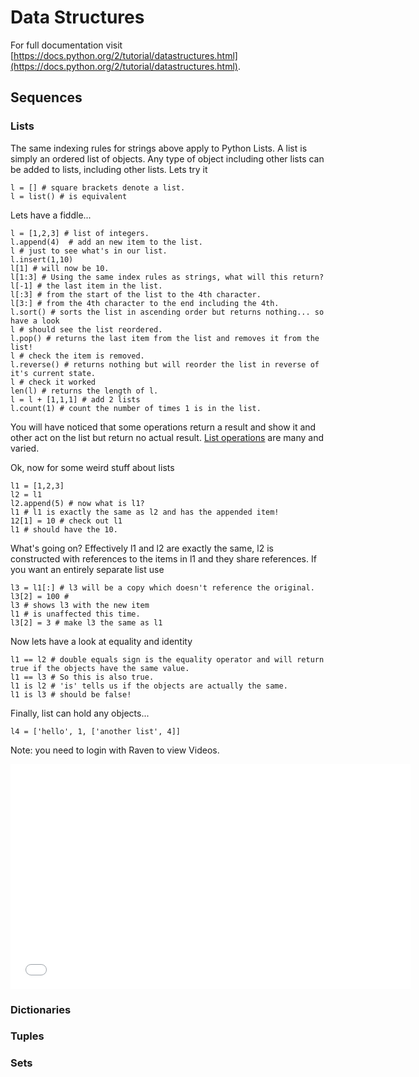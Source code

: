 # Data Structures

For full documentation visit [https://docs.python.org/2/tutorial/datastructures.html](https://docs.python.org/2/tutorial/datastructures.html).

## Sequences

### Lists
The same indexing rules for strings above apply to Python Lists.  A list is simply an ordered list of objects.  Any type of object including other lists can be added to lists, including other lists.  Lets try it


    l = [] # square brackets denote a list.
    l = list() # is equivalent 

  Lets have a fiddle...

    l = [1,2,3] # list of integers.
    l.append(4)  # add an new item to the list.
    l # just to see what's in our list.
    l.insert(1,10) 
    l[1] # will now be 10.
    l[1:3] # Using the same index rules as strings, what will this return?  
    l[-1] # the last item in the list.
    l[:3] # from the start of the list to the 4th character.
    l[3:] # from the 4th character to the end including the 4th.
    l.sort() # sorts the list in ascending order but returns nothing... so have a look
    l # should see the list reordered.
    l.pop() # returns the last item from the list and removes it from the list!
    l # check the item is removed.
    l.reverse() # returns nothing but will reorder the list in reverse of it's current state.
    l # check it worked
    len(l) # returns the length of l.
    l = l + [1,1,1] # add 2 lists
    l.count(1) # count the number of times 1 is in the list.

You will have noticed that some operations return a result and show it and other act on the list but return no actual result.  [List operations](https://docs.python.org/2/tutorial/datastructures.html) are many and varied.

Ok, now for some weird stuff about lists

    l1 = [1,2,3]
    l2 = l1 
    l2.append(5) # now what is l1?
    l1 # l1 is exactly the same as l2 and has the appended item!
    12[1] = 10 # check out l1
    l1 # should have the 10.

What's going on?  Effectively l1 and l2 are exactly the same, l2 is constructed with references to the items in l1 and they share references.  If you want an entirely separate list use

    l3 = l1[:] # l3 will be a copy which doesn't reference the original.
    l3[2] = 100 #
    l3 # shows l3 with the new item
    l1 # is unaffected this time.
    l3[2] = 3 # make l3 the same as l1

Now lets have a look at equality and identity

    l1 == l2 # double equals sign is the equality operator and will return true if the objects have the same value.
    l1 == l3 # So this is also true.
    l1 is l2 # 'is' tells us if the objects are actually the same.
    l1 is l3 # should be false! 

Finally, list can hold any objects...

    l4 = ['hello', 1, ['another list', 4]]


Note: you need to login with Raven to view Videos.

<iframe width="640" height="360" src="//upload.sms.cam.ac.uk/media/2049841/embed" frameborder="0" scrolling="no" allowfullscreen></iframe>

<!--div style="width:70%">
 <div style="position:relative; width:100%; padding-bottom:56.25%;">
   <iframe style="position:absolute; top:0; bottom:0; width:100%; height:100%;" src="//upload.sms.cam.ac.uk/media/2049841/embed" frameborder="0" scrolling="no" allowfullscreen></iframe>
 </div>
</div-->

### Dictionaries

### Tuples

### Sets